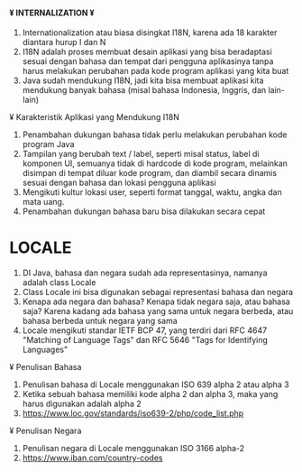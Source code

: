 
#### ¥ INTERNALIZATION ¥ ####

1. Internationalization atau biasa disingkat I18N, karena ada 18 karakter diantara hurup I dan N
2. I18N adalah proses membuat desain aplikasi yang bisa beradaptasi sesuai dengan bahasa dan tempat dari pengguna aplikasinya tanpa harus melakukan perubahan pada kode program aplikasi yang kita buat
3. Java sudah mendukung I18N, jadi kita bisa membuat aplikasi kita mendukung banyak bahasa (misal bahasa Indonesia, Inggris, dan lain-lain)


¥ Karakteristik Aplikasi yang Mendukung I18N

1. Penambahan dukungan bahasa tidak perlu melakukan perubahan kode program Java
2. Tampilan yang berubah text / label, seperti misal status, label di komponen UI, semuanya tidak di hardcode di kode program, melainkan disimpan di tempat diluar kode program, dan diambil secara dinamis sesuai dengan bahasa dan lokasi pengguna aplikasi
3. Mengikuti kultur lokasi user, seperti format tanggal, waktu, angka dan mata uang.
4. Penambahan dukungan bahasa baru bisa dilakukan secara cepat


# LOCALE

1. DI Java, bahasa dan negara sudah ada representasinya, namanya adalah class Locale
2. Class Locale ini bisa digunakan sebagai representasi bahasa dan negara
3. Kenapa ada negara dan bahasa? Kenapa tidak negara saja, atau bahasa saja? Karena kadang ada bahasa yang sama untuk negara berbeda, atau bahasa berbeda untuk negara yang sama
4. Locale mengikuti standar IETF BCP 47, yang terdiri dari RFC 4647 "Matching of Language Tags” dan RFC 5646 "Tags for Identifying Languages"

¥ Penulisan Bahasa

1. Penulisan bahasa di Locale menggunakan ISO 639 alpha 2 atau alpha 3
2. Ketika sebuah bahasa memiliki kode alpha 2 dan alpha 3, maka yang harus digunakan adalah alpha 2
3. https://www.loc.gov/standards/iso639-2/php/code_list.php 

¥ Penulisan Negara

1. Penulisan negara di Locale menggunakan ISO 3166 alpha-2
2. https://www.iban.com/country-codes 